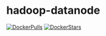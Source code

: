 # hadoop-datanode

[![DockerPulls](https://img.shields.io/docker/pulls/honomoa/hadoop-datanode.svg)](https://registry.hub.docker.com/u/honomoa/hadoop-datanode/)
[![DockerStars](https://img.shields.io/docker/stars/honomoa/hadoop-datanode.svg)](https://registry.hub.docker.com/u/honomoa/hadoop-datanode/)
